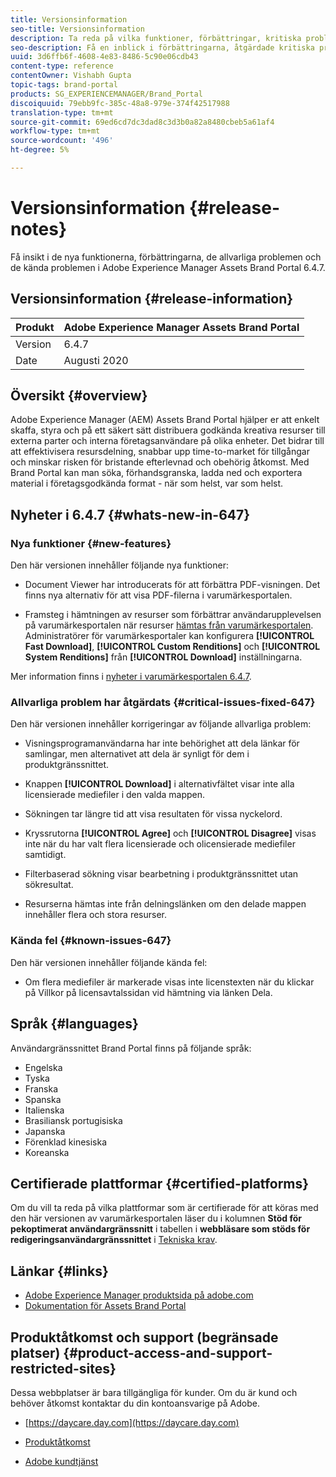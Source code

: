 ```yaml
---
title: Versionsinformation
seo-title: Versionsinformation
description: Ta reda på vilka funktioner, förbättringar, kritiska problem och kända fel som har åtgärdats i Adobe Experience Manager Assets Brand Portal 6.4.7.
seo-description: Få en inblick i förbättringarna, åtgärdade kritiska problem och kända problem i Adobe Experience Manager Assets Brand Portal 6.4.7.
uuid: 3d6ffb6f-4608-4e83-8486-5c90e06cdb43
content-type: reference
contentOwner: Vishabh Gupta
topic-tags: brand-portal
products: SG_EXPERIENCEMANAGER/Brand_Portal
discoiquuid: 79ebb9fc-385c-48a8-979e-374f42517988
translation-type: tm+mt
source-git-commit: 69ed6cd7dc3dad8c3d3b0a82a8480cbeb5a61af4
workflow-type: tm+mt
source-wordcount: '496'
ht-degree: 5%

---
```



# Versionsinformation {#release-notes}

Få insikt i de nya funktionerna, förbättringarna, de allvarliga problemen och de kända problemen i Adobe Experience Manager Assets Brand Portal 6.4.7.

## Versionsinformation {#release-information}

| Produkt | Adobe Experience Manager Assets Brand Portal |
|---|---|
| Version | 6.4.7 |
| Date | Augusti 2020 |

## Översikt {#overview}

Adobe Experience Manager (AEM) Assets Brand Portal hjälper er att enkelt skaffa, styra och på ett säkert sätt distribuera godkända kreativa resurser till externa parter och interna företagsanvändare på olika enheter. Det bidrar till att effektivisera resursdelning, snabbar upp time-to-market för tillgångar och minskar risken för bristande efterlevnad och obehörig åtkomst. Med Brand Portal kan man söka, förhandsgranska, ladda ned och exportera material i företagsgodkända format - när som helst, var som helst.

## Nyheter i 6.4.7 {#whats-new-in-647}

### Nya funktioner {#new-features}

Den här versionen innehåller följande nya funktioner:

* Document Viewer har introducerats för att förbättra PDF-visningen. Det finns nya alternativ för att visa PDF-filerna i varumärkesportalen.

<!--
* Download Settings configuration to configure asset download from Brand Portal. Fast download, custom renditions, and system renditions are the available configurations. 
-->

* Framsteg i hämtningen av resurser som förbättrar användarupplevelsen på varumärkesportalen när resurser [hämtas från varumärkesportalen](brand-portal-download-users.md). Administratörer för varumärkesportaler kan konfigurera **[!UICONTROL Fast Download]**, **[!UICONTROL Custom Renditions]** och **[!UICONTROL System Renditions]** från **[!UICONTROL Download]** inställningarna.

Mer information finns i [nyheter i varumärkesportalen 6.4.7](whats-new.md).

### Allvarliga problem har åtgärdats {#critical-issues-fixed-647}

Den här versionen innehåller korrigeringar av följande allvarliga problem:

* Visningsprogramanvändarna har inte behörighet att dela länkar för samlingar, men alternativet att dela är synligt för dem i produktgränssnittet.

* Knappen **[!UICONTROL Download]** i alternativfältet visar inte alla licensierade mediefiler i den valda mappen.

* Sökningen tar längre tid att visa resultaten för vissa nyckelord.

* Kryssrutorna **[!UICONTROL Agree]** och **[!UICONTROL Disagree]** visas inte när du har valt flera licensierade och olicensierade mediefiler samtidigt.

* Filterbaserad sökning visar bearbetning i produktgränssnittet utan sökresultat.

* Resurserna hämtas inte från delningslänken om den delade mappen innehåller flera och stora resurser.


### Kända fel {#known-issues-647}

Den här versionen innehåller följande kända fel:

* Om flera mediefiler är markerade visas inte licenstexten när du klickar på Villkor på licensavtalssidan vid hämtning via länken Dela.



## Språk {#languages}

Användargränssnittet Brand Portal finns på följande språk:

* Engelska
* Tyska
* Franska
* Spanska
* Italienska
* Brasiliansk portugisiska
* Japanska
* Förenklad kinesiska
* Koreanska

## Certifierade plattformar {#certified-platforms}

Om du vill ta reda på vilka plattformar som är certifierade för att köras med den här versionen av varumärkesportalen läser du i kolumnen **Stöd för pekoptimerat användargränssnitt** i tabellen i **webbläsare som stöds för redigeringsanvändargränssnittet** i [Tekniska krav](https://helpx.adobe.com/experience-manager/6-4/sites/deploying/using/technical-requirements.html).

## Länkar {#links}

* [Adobe Experience Manager produktsida på adobe.com](http://www.adobe.com/in/marketing-cloud/experience-manager.html)
* [Dokumentation för Assets Brand Portal](https://helpx.adobe.com/se/experience-manager/brand-portal/user-guide.html)

## Produktåtkomst och support (begränsade platser) {#product-access-and-support-restricted-sites}

Dessa webbplatser är bara tillgängliga för kunder. Om du är kund och behöver åtkomst kontaktar du din kontoansvarige på Adobe.

* [https://daycare.day.com](https://daycare.day.com)

* [Produktåtkomst](https://login.marketing.adobe.com)

* [Adobe kundtjänst](https://helpx.adobe.com/contact.html)
